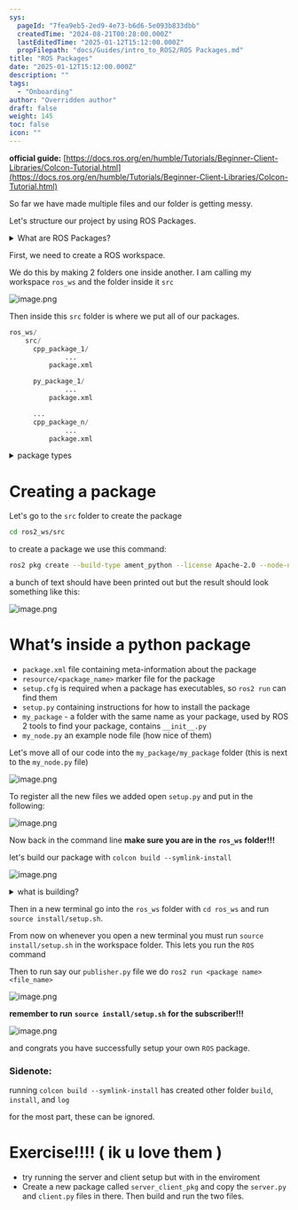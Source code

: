 ```yaml
---
sys:
  pageId: "7fea9eb5-2ed9-4e73-b6d6-5e093b833dbb"
  createdTime: "2024-08-21T00:28:00.000Z"
  lastEditedTime: "2025-01-12T15:12:00.000Z"
  propFilepath: "docs/Guides/intro_to_ROS2/ROS Packages.md"
title: "ROS Packages"
date: "2025-01-12T15:12:00.000Z"
description: ""
tags:
  - "Onboarding"
author: "Overridden author"
draft: false
weight: 145
toc: false
icon: ""
---
```


**official guide:** [https://docs.ros.org/en/humble/Tutorials/Beginner-Client-Libraries/Colcon-Tutorial.html](https://docs.ros.org/en/humble/Tutorials/Beginner-Client-Libraries/Colcon-Tutorial.html)

So far we have made multiple files and our folder is getting messy.

Let's structure our project by using ROS Packages.

<details>

<summary>What are ROS Packages?</summary>

ROS Packages are, as the name implies, packages of code that are highly sharable between ROS developers.

They consist of a folder, `package.xml` file, and source code

```python
      cpp_package_1/
		      ... imagine much code files here ..
          package.xml
```

</details>

First, we need to create a ROS workspace.

We do this by making 2 folders one inside another. I am calling my workspace `ros_ws` and the folder inside it `src`

![image.png](https://prod-files-secure.s3.us-west-2.amazonaws.com/d518164a-d88e-44d1-a4ee-3adb3bd8bce0/70706947-fd18-4537-a67b-e12946812d31/image.png?X-Amz-Algorithm=AWS4-HMAC-SHA256&X-Amz-Content-Sha256=UNSIGNED-PAYLOAD&X-Amz-Credential=ASIAZI2LB466VHYKTSI2%2F20250305%2Fus-west-2%2Fs3%2Faws4_request&X-Amz-Date=20250305T150849Z&X-Amz-Expires=3600&X-Amz-Security-Token=IQoJb3JpZ2luX2VjEM7%2F%2F%2F%2F%2F%2F%2F%2F%2F%2FwEaCXVzLXdlc3QtMiJHMEUCIBpppwjGvOX8nGlzY1rIigF9Yp9TsMeIKa5BCe83Zxn7AiEA4ucNSkEy3e98GEOhQ6waHFw77f%2Fds66srLogdzQ0o8Qq%2FwMIFxAAGgw2Mzc0MjMxODM4MDUiDOrCalmL3%2FqJPjgK5SrcA6Py9DjsQU%2FbZzCEOer8zXg722P1eCEMMhWSPVO7wzk8aFoqGYk1ptVw9uBVEQ0vzpqlqnkL69fmhYYUYXBWm4i9N3a2OY4WInHKiNJ2g25013WRr1Q%2BK9v96xs%2FLK%2F2AhtUIwfv3pX9hd0MRIW5jjCc1YjVUSYfymUUD%2F1cZ8VrpsPUegYMMIqs5g49Okjsh4DYNVhMy2JWxZvYU9Blhz6dNBl6%2Feanvc2uDlO4FsE5rFdpE7mO4sb0if8tD2Pq1AA10s8efkUM2xQ9fPCsLkRcALOF1K9NVYY4UIyXy5g6QCc7qYCOS4hn6OObOkR066ExO6eOhDF%2BaxEauonPKrv%2F6wWpOTkLxUrtp5hHD0xJkZdqbDVZfQkPkCKoyB9VwIe%2FfOM7RIqf36tz04mzYiUKCuJ1a2rdFxLvcYJ%2F9zI%2BPeCUs1RaRcmD53NbmdhNhw4YcxKRZdpVyYORHUFTI%2BbddawGDzhzx8eqxGQiIFEEXuTUFRbnIg1N7TGFVlza0dhSIVwMIWVRyZc87XiUWMXJzEPLEw4YgYGDGYSdafhASA7KeR8c30G1gpx5NUsu2AMag1hahn4aA7EIeVjN2%2BK%2Fl4o2B8Gtmi%2BgQn6RAxj7ux6Wjbl52fQw4F0gMIe5ob4GOqUBvjtW31DKPqXWopQpac6TrwNs4gT62LC9BotQyTiC8NwplfsyIZTc7ONdvAmxYBc9tzd9LiQiAvpj1WUspU4NDybnPLUKVUXemIUztkuDbijiGfdkj7QWRUBxmC9OPVrLspt0%2FvHmH9lDnsM4IcWKUKRji%2BxxnyY9RO1WxtsdwE8fV4Fwl7UMqWd4GCL8SpyX3i4PwtTqEDOGqH4Sogq1Ue%2FgRiYF&X-Amz-Signature=b9d9f4c032a5fc45fb2262010545e00cb5a37baeb56cfb1530d10565955bf9f6&X-Amz-SignedHeaders=host&x-id=GetObject)

Then inside this `src` folder is where we put all of our packages.

```python
ros_ws/
    src/
      cpp_package_1/
		      ...
          package.xml

      py_package_1/
		      ...
          package.xml

      ...
      cpp_package_n/
		      ...
          package.xml

```

<details>

<summary>package types</summary>

packages can be either `C++` or python.

the intern file structure is different for each but for this guide we will stick to creating python packages

</details>

# Creating a package

Let's go to the `src` folder to create the package

```bash
cd ros2_ws/src
```

to create a package we use this command:

```bash
ros2 pkg create --build-type ament_python --license Apache-2.0 --node-name my_node my_package
```

a bunch of text should have been printed out but the result should look something like this:

![image.png](https://prod-files-secure.s3.us-west-2.amazonaws.com/d518164a-d88e-44d1-a4ee-3adb3bd8bce0/e6cf1e3f-8512-4a3e-b131-079f800bf3e8/image.png?X-Amz-Algorithm=AWS4-HMAC-SHA256&X-Amz-Content-Sha256=UNSIGNED-PAYLOAD&X-Amz-Credential=ASIAZI2LB466VHYKTSI2%2F20250305%2Fus-west-2%2Fs3%2Faws4_request&X-Amz-Date=20250305T150849Z&X-Amz-Expires=3600&X-Amz-Security-Token=IQoJb3JpZ2luX2VjEM7%2F%2F%2F%2F%2F%2F%2F%2F%2F%2FwEaCXVzLXdlc3QtMiJHMEUCIBpppwjGvOX8nGlzY1rIigF9Yp9TsMeIKa5BCe83Zxn7AiEA4ucNSkEy3e98GEOhQ6waHFw77f%2Fds66srLogdzQ0o8Qq%2FwMIFxAAGgw2Mzc0MjMxODM4MDUiDOrCalmL3%2FqJPjgK5SrcA6Py9DjsQU%2FbZzCEOer8zXg722P1eCEMMhWSPVO7wzk8aFoqGYk1ptVw9uBVEQ0vzpqlqnkL69fmhYYUYXBWm4i9N3a2OY4WInHKiNJ2g25013WRr1Q%2BK9v96xs%2FLK%2F2AhtUIwfv3pX9hd0MRIW5jjCc1YjVUSYfymUUD%2F1cZ8VrpsPUegYMMIqs5g49Okjsh4DYNVhMy2JWxZvYU9Blhz6dNBl6%2Feanvc2uDlO4FsE5rFdpE7mO4sb0if8tD2Pq1AA10s8efkUM2xQ9fPCsLkRcALOF1K9NVYY4UIyXy5g6QCc7qYCOS4hn6OObOkR066ExO6eOhDF%2BaxEauonPKrv%2F6wWpOTkLxUrtp5hHD0xJkZdqbDVZfQkPkCKoyB9VwIe%2FfOM7RIqf36tz04mzYiUKCuJ1a2rdFxLvcYJ%2F9zI%2BPeCUs1RaRcmD53NbmdhNhw4YcxKRZdpVyYORHUFTI%2BbddawGDzhzx8eqxGQiIFEEXuTUFRbnIg1N7TGFVlza0dhSIVwMIWVRyZc87XiUWMXJzEPLEw4YgYGDGYSdafhASA7KeR8c30G1gpx5NUsu2AMag1hahn4aA7EIeVjN2%2BK%2Fl4o2B8Gtmi%2BgQn6RAxj7ux6Wjbl52fQw4F0gMIe5ob4GOqUBvjtW31DKPqXWopQpac6TrwNs4gT62LC9BotQyTiC8NwplfsyIZTc7ONdvAmxYBc9tzd9LiQiAvpj1WUspU4NDybnPLUKVUXemIUztkuDbijiGfdkj7QWRUBxmC9OPVrLspt0%2FvHmH9lDnsM4IcWKUKRji%2BxxnyY9RO1WxtsdwE8fV4Fwl7UMqWd4GCL8SpyX3i4PwtTqEDOGqH4Sogq1Ue%2FgRiYF&X-Amz-Signature=0d15990142fbd1612f9276a3e724f48b5e1b3d4a451c502b28ae7baaa9bce472&X-Amz-SignedHeaders=host&x-id=GetObject)

# What’s inside a python package

- `package.xml` file containing meta-information about the package
- `resource/<package_name>` marker file for the package
- `setup.cfg` is required when a package has executables, so `ros2 run` can find them
- `setup.py` containing instructions for how to install the package
- `my_package` - a folder with the same name as your package, used by ROS 2 tools to find your package, contains `__init__.py`
- `my_node.py` an example node file (how nice of them)

Let's move all of our code into the `my_package/my_package` folder (this is next to the `my_node.py` file)

![image.png](https://prod-files-secure.s3.us-west-2.amazonaws.com/d518164a-d88e-44d1-a4ee-3adb3bd8bce0/9ce58f11-0da9-4d3e-b86d-506a9685d378/image.png?X-Amz-Algorithm=AWS4-HMAC-SHA256&X-Amz-Content-Sha256=UNSIGNED-PAYLOAD&X-Amz-Credential=ASIAZI2LB466VHYKTSI2%2F20250305%2Fus-west-2%2Fs3%2Faws4_request&X-Amz-Date=20250305T150849Z&X-Amz-Expires=3600&X-Amz-Security-Token=IQoJb3JpZ2luX2VjEM7%2F%2F%2F%2F%2F%2F%2F%2F%2F%2FwEaCXVzLXdlc3QtMiJHMEUCIBpppwjGvOX8nGlzY1rIigF9Yp9TsMeIKa5BCe83Zxn7AiEA4ucNSkEy3e98GEOhQ6waHFw77f%2Fds66srLogdzQ0o8Qq%2FwMIFxAAGgw2Mzc0MjMxODM4MDUiDOrCalmL3%2FqJPjgK5SrcA6Py9DjsQU%2FbZzCEOer8zXg722P1eCEMMhWSPVO7wzk8aFoqGYk1ptVw9uBVEQ0vzpqlqnkL69fmhYYUYXBWm4i9N3a2OY4WInHKiNJ2g25013WRr1Q%2BK9v96xs%2FLK%2F2AhtUIwfv3pX9hd0MRIW5jjCc1YjVUSYfymUUD%2F1cZ8VrpsPUegYMMIqs5g49Okjsh4DYNVhMy2JWxZvYU9Blhz6dNBl6%2Feanvc2uDlO4FsE5rFdpE7mO4sb0if8tD2Pq1AA10s8efkUM2xQ9fPCsLkRcALOF1K9NVYY4UIyXy5g6QCc7qYCOS4hn6OObOkR066ExO6eOhDF%2BaxEauonPKrv%2F6wWpOTkLxUrtp5hHD0xJkZdqbDVZfQkPkCKoyB9VwIe%2FfOM7RIqf36tz04mzYiUKCuJ1a2rdFxLvcYJ%2F9zI%2BPeCUs1RaRcmD53NbmdhNhw4YcxKRZdpVyYORHUFTI%2BbddawGDzhzx8eqxGQiIFEEXuTUFRbnIg1N7TGFVlza0dhSIVwMIWVRyZc87XiUWMXJzEPLEw4YgYGDGYSdafhASA7KeR8c30G1gpx5NUsu2AMag1hahn4aA7EIeVjN2%2BK%2Fl4o2B8Gtmi%2BgQn6RAxj7ux6Wjbl52fQw4F0gMIe5ob4GOqUBvjtW31DKPqXWopQpac6TrwNs4gT62LC9BotQyTiC8NwplfsyIZTc7ONdvAmxYBc9tzd9LiQiAvpj1WUspU4NDybnPLUKVUXemIUztkuDbijiGfdkj7QWRUBxmC9OPVrLspt0%2FvHmH9lDnsM4IcWKUKRji%2BxxnyY9RO1WxtsdwE8fV4Fwl7UMqWd4GCL8SpyX3i4PwtTqEDOGqH4Sogq1Ue%2FgRiYF&X-Amz-Signature=49f56dba8a3f64c2134eb628234f0e2694cf484738abbc14847e2470f92dbce5&X-Amz-SignedHeaders=host&x-id=GetObject)

To register all the new files we added open `setup.py` and put in the following:

![image.png](https://prod-files-secure.s3.us-west-2.amazonaws.com/d518164a-d88e-44d1-a4ee-3adb3bd8bce0/1cd7c262-4cae-4496-9d75-c178537d24a2/image.png?X-Amz-Algorithm=AWS4-HMAC-SHA256&X-Amz-Content-Sha256=UNSIGNED-PAYLOAD&X-Amz-Credential=ASIAZI2LB466VHYKTSI2%2F20250305%2Fus-west-2%2Fs3%2Faws4_request&X-Amz-Date=20250305T150849Z&X-Amz-Expires=3600&X-Amz-Security-Token=IQoJb3JpZ2luX2VjEM7%2F%2F%2F%2F%2F%2F%2F%2F%2F%2FwEaCXVzLXdlc3QtMiJHMEUCIBpppwjGvOX8nGlzY1rIigF9Yp9TsMeIKa5BCe83Zxn7AiEA4ucNSkEy3e98GEOhQ6waHFw77f%2Fds66srLogdzQ0o8Qq%2FwMIFxAAGgw2Mzc0MjMxODM4MDUiDOrCalmL3%2FqJPjgK5SrcA6Py9DjsQU%2FbZzCEOer8zXg722P1eCEMMhWSPVO7wzk8aFoqGYk1ptVw9uBVEQ0vzpqlqnkL69fmhYYUYXBWm4i9N3a2OY4WInHKiNJ2g25013WRr1Q%2BK9v96xs%2FLK%2F2AhtUIwfv3pX9hd0MRIW5jjCc1YjVUSYfymUUD%2F1cZ8VrpsPUegYMMIqs5g49Okjsh4DYNVhMy2JWxZvYU9Blhz6dNBl6%2Feanvc2uDlO4FsE5rFdpE7mO4sb0if8tD2Pq1AA10s8efkUM2xQ9fPCsLkRcALOF1K9NVYY4UIyXy5g6QCc7qYCOS4hn6OObOkR066ExO6eOhDF%2BaxEauonPKrv%2F6wWpOTkLxUrtp5hHD0xJkZdqbDVZfQkPkCKoyB9VwIe%2FfOM7RIqf36tz04mzYiUKCuJ1a2rdFxLvcYJ%2F9zI%2BPeCUs1RaRcmD53NbmdhNhw4YcxKRZdpVyYORHUFTI%2BbddawGDzhzx8eqxGQiIFEEXuTUFRbnIg1N7TGFVlza0dhSIVwMIWVRyZc87XiUWMXJzEPLEw4YgYGDGYSdafhASA7KeR8c30G1gpx5NUsu2AMag1hahn4aA7EIeVjN2%2BK%2Fl4o2B8Gtmi%2BgQn6RAxj7ux6Wjbl52fQw4F0gMIe5ob4GOqUBvjtW31DKPqXWopQpac6TrwNs4gT62LC9BotQyTiC8NwplfsyIZTc7ONdvAmxYBc9tzd9LiQiAvpj1WUspU4NDybnPLUKVUXemIUztkuDbijiGfdkj7QWRUBxmC9OPVrLspt0%2FvHmH9lDnsM4IcWKUKRji%2BxxnyY9RO1WxtsdwE8fV4Fwl7UMqWd4GCL8SpyX3i4PwtTqEDOGqH4Sogq1Ue%2FgRiYF&X-Amz-Signature=6445e90eaae7540fb4645031a47d05995be13a14bf8defd0ed8d8f6dc2939f6e&X-Amz-SignedHeaders=host&x-id=GetObject)

Now back in the command line **make sure you are in the** **`ros_ws`** **folder!!!**

let's build our package with `colcon build --symlink-install`

![image.png](https://prod-files-secure.s3.us-west-2.amazonaws.com/d518164a-d88e-44d1-a4ee-3adb3bd8bce0/2f2a0d27-b173-48fd-b189-5f5c0ce65619/image.png?X-Amz-Algorithm=AWS4-HMAC-SHA256&X-Amz-Content-Sha256=UNSIGNED-PAYLOAD&X-Amz-Credential=ASIAZI2LB466VHYKTSI2%2F20250305%2Fus-west-2%2Fs3%2Faws4_request&X-Amz-Date=20250305T150849Z&X-Amz-Expires=3600&X-Amz-Security-Token=IQoJb3JpZ2luX2VjEM7%2F%2F%2F%2F%2F%2F%2F%2F%2F%2FwEaCXVzLXdlc3QtMiJHMEUCIBpppwjGvOX8nGlzY1rIigF9Yp9TsMeIKa5BCe83Zxn7AiEA4ucNSkEy3e98GEOhQ6waHFw77f%2Fds66srLogdzQ0o8Qq%2FwMIFxAAGgw2Mzc0MjMxODM4MDUiDOrCalmL3%2FqJPjgK5SrcA6Py9DjsQU%2FbZzCEOer8zXg722P1eCEMMhWSPVO7wzk8aFoqGYk1ptVw9uBVEQ0vzpqlqnkL69fmhYYUYXBWm4i9N3a2OY4WInHKiNJ2g25013WRr1Q%2BK9v96xs%2FLK%2F2AhtUIwfv3pX9hd0MRIW5jjCc1YjVUSYfymUUD%2F1cZ8VrpsPUegYMMIqs5g49Okjsh4DYNVhMy2JWxZvYU9Blhz6dNBl6%2Feanvc2uDlO4FsE5rFdpE7mO4sb0if8tD2Pq1AA10s8efkUM2xQ9fPCsLkRcALOF1K9NVYY4UIyXy5g6QCc7qYCOS4hn6OObOkR066ExO6eOhDF%2BaxEauonPKrv%2F6wWpOTkLxUrtp5hHD0xJkZdqbDVZfQkPkCKoyB9VwIe%2FfOM7RIqf36tz04mzYiUKCuJ1a2rdFxLvcYJ%2F9zI%2BPeCUs1RaRcmD53NbmdhNhw4YcxKRZdpVyYORHUFTI%2BbddawGDzhzx8eqxGQiIFEEXuTUFRbnIg1N7TGFVlza0dhSIVwMIWVRyZc87XiUWMXJzEPLEw4YgYGDGYSdafhASA7KeR8c30G1gpx5NUsu2AMag1hahn4aA7EIeVjN2%2BK%2Fl4o2B8Gtmi%2BgQn6RAxj7ux6Wjbl52fQw4F0gMIe5ob4GOqUBvjtW31DKPqXWopQpac6TrwNs4gT62LC9BotQyTiC8NwplfsyIZTc7ONdvAmxYBc9tzd9LiQiAvpj1WUspU4NDybnPLUKVUXemIUztkuDbijiGfdkj7QWRUBxmC9OPVrLspt0%2FvHmH9lDnsM4IcWKUKRji%2BxxnyY9RO1WxtsdwE8fV4Fwl7UMqWd4GCL8SpyX3i4PwtTqEDOGqH4Sogq1Ue%2FgRiYF&X-Amz-Signature=ef649aa725cb14d919ad1b158c06f53ea111fdf99214ffa62fd0035352e449dc&X-Amz-SignedHeaders=host&x-id=GetObject)

<details>

<summary>what is building?</summary>

if you are a CS major at Rose-Hulman you will learn the answer to this in CSSE132

but TLDR; is it combines all the code files into one program that can be run easily 

</details>

Then in a new terminal go into the `ros_ws` folder with `cd ros_ws` and run `source install/setup.sh`. 

From now on whenever you open a new terminal you must run `source install/setup.sh` in the workspace folder. This lets you run the `ROS` command

Then to run say our `publisher.py` file we do `ros2 run <package name> <file_name>`

![image.png](https://prod-files-secure.s3.us-west-2.amazonaws.com/d518164a-d88e-44d1-a4ee-3adb3bd8bce0/4f4b1219-3a44-4632-aa0a-ce3471699f59/image.png?X-Amz-Algorithm=AWS4-HMAC-SHA256&X-Amz-Content-Sha256=UNSIGNED-PAYLOAD&X-Amz-Credential=ASIAZI2LB466VHYKTSI2%2F20250305%2Fus-west-2%2Fs3%2Faws4_request&X-Amz-Date=20250305T150849Z&X-Amz-Expires=3600&X-Amz-Security-Token=IQoJb3JpZ2luX2VjEM7%2F%2F%2F%2F%2F%2F%2F%2F%2F%2FwEaCXVzLXdlc3QtMiJHMEUCIBpppwjGvOX8nGlzY1rIigF9Yp9TsMeIKa5BCe83Zxn7AiEA4ucNSkEy3e98GEOhQ6waHFw77f%2Fds66srLogdzQ0o8Qq%2FwMIFxAAGgw2Mzc0MjMxODM4MDUiDOrCalmL3%2FqJPjgK5SrcA6Py9DjsQU%2FbZzCEOer8zXg722P1eCEMMhWSPVO7wzk8aFoqGYk1ptVw9uBVEQ0vzpqlqnkL69fmhYYUYXBWm4i9N3a2OY4WInHKiNJ2g25013WRr1Q%2BK9v96xs%2FLK%2F2AhtUIwfv3pX9hd0MRIW5jjCc1YjVUSYfymUUD%2F1cZ8VrpsPUegYMMIqs5g49Okjsh4DYNVhMy2JWxZvYU9Blhz6dNBl6%2Feanvc2uDlO4FsE5rFdpE7mO4sb0if8tD2Pq1AA10s8efkUM2xQ9fPCsLkRcALOF1K9NVYY4UIyXy5g6QCc7qYCOS4hn6OObOkR066ExO6eOhDF%2BaxEauonPKrv%2F6wWpOTkLxUrtp5hHD0xJkZdqbDVZfQkPkCKoyB9VwIe%2FfOM7RIqf36tz04mzYiUKCuJ1a2rdFxLvcYJ%2F9zI%2BPeCUs1RaRcmD53NbmdhNhw4YcxKRZdpVyYORHUFTI%2BbddawGDzhzx8eqxGQiIFEEXuTUFRbnIg1N7TGFVlza0dhSIVwMIWVRyZc87XiUWMXJzEPLEw4YgYGDGYSdafhASA7KeR8c30G1gpx5NUsu2AMag1hahn4aA7EIeVjN2%2BK%2Fl4o2B8Gtmi%2BgQn6RAxj7ux6Wjbl52fQw4F0gMIe5ob4GOqUBvjtW31DKPqXWopQpac6TrwNs4gT62LC9BotQyTiC8NwplfsyIZTc7ONdvAmxYBc9tzd9LiQiAvpj1WUspU4NDybnPLUKVUXemIUztkuDbijiGfdkj7QWRUBxmC9OPVrLspt0%2FvHmH9lDnsM4IcWKUKRji%2BxxnyY9RO1WxtsdwE8fV4Fwl7UMqWd4GCL8SpyX3i4PwtTqEDOGqH4Sogq1Ue%2FgRiYF&X-Amz-Signature=fe900ec5b2df7ef303c04d2203635957183d5e0b00be0dc2ca726590ed5e280c&X-Amz-SignedHeaders=host&x-id=GetObject)

**remember to run** **`source install/setup.sh`** **for the subscriber!!!**

![image.png](https://prod-files-secure.s3.us-west-2.amazonaws.com/d518164a-d88e-44d1-a4ee-3adb3bd8bce0/02121119-dad4-49ec-8356-c956108b4243/image.png?X-Amz-Algorithm=AWS4-HMAC-SHA256&X-Amz-Content-Sha256=UNSIGNED-PAYLOAD&X-Amz-Credential=ASIAZI2LB466VHYKTSI2%2F20250305%2Fus-west-2%2Fs3%2Faws4_request&X-Amz-Date=20250305T150849Z&X-Amz-Expires=3600&X-Amz-Security-Token=IQoJb3JpZ2luX2VjEM7%2F%2F%2F%2F%2F%2F%2F%2F%2F%2FwEaCXVzLXdlc3QtMiJHMEUCIBpppwjGvOX8nGlzY1rIigF9Yp9TsMeIKa5BCe83Zxn7AiEA4ucNSkEy3e98GEOhQ6waHFw77f%2Fds66srLogdzQ0o8Qq%2FwMIFxAAGgw2Mzc0MjMxODM4MDUiDOrCalmL3%2FqJPjgK5SrcA6Py9DjsQU%2FbZzCEOer8zXg722P1eCEMMhWSPVO7wzk8aFoqGYk1ptVw9uBVEQ0vzpqlqnkL69fmhYYUYXBWm4i9N3a2OY4WInHKiNJ2g25013WRr1Q%2BK9v96xs%2FLK%2F2AhtUIwfv3pX9hd0MRIW5jjCc1YjVUSYfymUUD%2F1cZ8VrpsPUegYMMIqs5g49Okjsh4DYNVhMy2JWxZvYU9Blhz6dNBl6%2Feanvc2uDlO4FsE5rFdpE7mO4sb0if8tD2Pq1AA10s8efkUM2xQ9fPCsLkRcALOF1K9NVYY4UIyXy5g6QCc7qYCOS4hn6OObOkR066ExO6eOhDF%2BaxEauonPKrv%2F6wWpOTkLxUrtp5hHD0xJkZdqbDVZfQkPkCKoyB9VwIe%2FfOM7RIqf36tz04mzYiUKCuJ1a2rdFxLvcYJ%2F9zI%2BPeCUs1RaRcmD53NbmdhNhw4YcxKRZdpVyYORHUFTI%2BbddawGDzhzx8eqxGQiIFEEXuTUFRbnIg1N7TGFVlza0dhSIVwMIWVRyZc87XiUWMXJzEPLEw4YgYGDGYSdafhASA7KeR8c30G1gpx5NUsu2AMag1hahn4aA7EIeVjN2%2BK%2Fl4o2B8Gtmi%2BgQn6RAxj7ux6Wjbl52fQw4F0gMIe5ob4GOqUBvjtW31DKPqXWopQpac6TrwNs4gT62LC9BotQyTiC8NwplfsyIZTc7ONdvAmxYBc9tzd9LiQiAvpj1WUspU4NDybnPLUKVUXemIUztkuDbijiGfdkj7QWRUBxmC9OPVrLspt0%2FvHmH9lDnsM4IcWKUKRji%2BxxnyY9RO1WxtsdwE8fV4Fwl7UMqWd4GCL8SpyX3i4PwtTqEDOGqH4Sogq1Ue%2FgRiYF&X-Amz-Signature=24683846d797852718d60c82268f59f932e01b980ea2742275461f0ef800bee7&X-Amz-SignedHeaders=host&x-id=GetObject)

and congrats you have successfully setup your own `ROS` package.

### Sidenote:

running `colcon build --symlink-install` has created other folder `build`, `install`, and `log`

for the most part, these can be ignored.

# Exercise!!!! ( ik u love them )

- try running the server and client setup but with in the enviroment
- Create a new package called `server_client_pkg` and copy the `server.py` and `client.py` files in there. Then build and run the two files.
